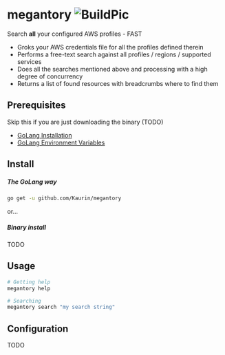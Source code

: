 # megantory ![BuildPic]

Search **all** your configured AWS profiles - FAST

* Groks your AWS credentials file for all the profiles defined therein
* Performs a free-text search against all profiles / regions / supported services
* Does all the searches mentioned above and processing with a high degree of concurrency
* Returns a list of found resources with breadcrumbs where to find them

## Prerequisites

Skip this if you are just downloading the binary (TODO)

* [GoLang Installation]
* [GoLang Environment Variables]


## Install

##### The GoLang way
```bash
go get -u github.com/Kaurin/megantory
```
or...

##### Binary install
TODO


## Usage
```bash
# Getting help
megantory help

# Searching
megantory search "my search string"
```

## Configuration

TODO


[GoLang installation]: https://golang.org/doc/install
[GoLang Environment Variables]: https://github.com/golang/go/wiki/SettingGOPATH
[BuildPic]: https://travis-ci.com/Kaurin/megantory.svg?branch=master "Master build"
